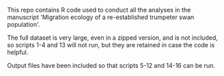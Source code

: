 This repo contains R code used to conduct all the analyses in the manuscript 'Migration ecology of a re-established trumpeter swan population'.

The full dataset is very large, even in a zipped version, and is not included, so scripts 1-4 and 13 will not run, but they are retained in case the code is helpful.

Output files have been included so that scripts 5-12 and 14-16 can be run.